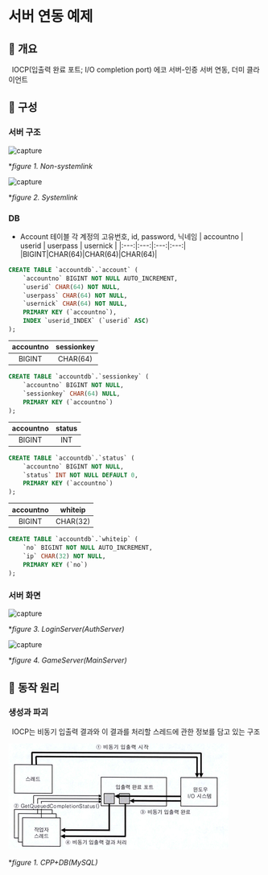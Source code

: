 # 서버 연동 예제
## 📢 개요
 IOCP(입출력 완료 포트; I/O completion port) 에코 서버-인증 서버 연동, 더미 클라이언트

## 📌 구성
### 서버 구조
  ![capture](https://user-images.githubusercontent.com/18212066/77258063-84262d00-6cbb-11ea-840f-dfbfbc23be70.png)
  
  **figure 1. Non-systemlink*
  
  ![capture](https://user-images.githubusercontent.com/18212066/77206138-a1cb8900-6b39-11ea-857a-052d534c01a5.jpg)
  
  **figure 2. Systemlink*
  
### DB
+ Account 테이블
각 계정의 고유번호, id, password, 닉네임
| accountno | userid | userpass | usernick |
|:---:|:---:|:---:|:---:|
|BIGINT|CHAR(64)|CHAR(64)|CHAR(64)|
```sql
CREATE TABLE `accountdb`.`account` (
	`accountno` BIGINT NOT NULL AUTO_INCREMENT,
	`userid` CHAR(64) NOT NULL,
	`userpass` CHAR(64) NOT NULL,
	`usernick` CHAR(64) NOT NULL,	
	PRIMARY KEY (`accountno`),
	INDEX `userid_INDEX` (`userid` ASC)
);
```

| accountno | sessionkey |
|:---:|:---:|
|BIGINT|CHAR(64)|
```sql
CREATE TABLE `accountdb`.`sessionkey` (
	`accountno` BIGINT NOT NULL,
	`sessionkey` CHAR(64) NULL,
    PRIMARY KEY (`accountno`)
);
```

| accountno | status |
|:---:|:---:|
|BIGINT|INT|
```sql
CREATE TABLE `accountdb`.`status` (
	`accountno` BIGINT NOT NULL,
	`status` INT NOT NULL DEFAULT 0,
	PRIMARY KEY (`accountno`)
);
```

| accountno | whiteip |
|:---:|:---:|
|BIGINT|CHAR(32)|
```sql
CREATE TABLE `accountdb`.`whiteip` (
	`no` BIGINT NOT NULL AUTO_INCREMENT,
	`ip` CHAR(32) NOT NULL,
    PRIMARY KEY (`no`)
);
```

### 서버 화면

  ![capture](https://user-images.githubusercontent.com/18212066/77473272-8bcf0880-6e58-11ea-9391-2d0b9603e333.png)
  
  **figure 3. LoginServer(AuthServer)*
  
  ![capture](https://user-images.githubusercontent.com/18212066/77473276-8c679f00-6e58-11ea-93cd-cd927d06c6c2.png)
  
  **figure 4. GameServer(MainServer)*


## 📌 동작 원리

### 생성과 파괴

 IOCP는 비동기 입출력 결과와 이 결과를 처리할 스레드에 관한 정보를 담고 있는 구조
 
  ![capture](https://github.com/kbm0996/-Network-IOCP-EchoServerClient/blob/master/figure/3.png)
  
  **figure 1. CPP+DB(MySQL)*
